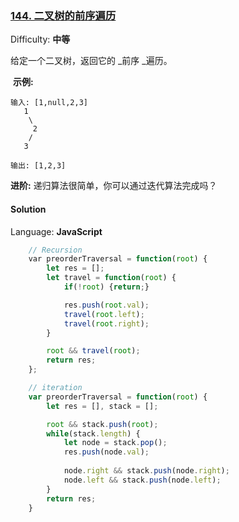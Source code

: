 ### [144\. 二叉树的前序遍历](https://leetcode-cn.com/problems/binary-tree-preorder-traversal/)

Difficulty: **中等**


给定一个二叉树，返回它的 _前序 _遍历。

 **示例:**

```
输入: [1,null,2,3]  
   1
    \
     2
    /
   3 

输出: [1,2,3]
```

**进阶:** 递归算法很简单，你可以通过迭代算法完成吗？


#### Solution

Language: **JavaScript**

```JavaScript
    // Recursion
    ​var preorderTraversal = function(root) {
        let res = [];
        let travel = function(root) {
            if(!root) {return;}

            res.push(root.val);
            travel(root.left);
            travel(root.right);
        }

        root && travel(root);
        return res;
    };

    // iteration
    var preorderTraversal = function(root) {
        let res = [], stack = [];

        root && stack.push(root);
        while(stack.length) {
            let node = stack.pop();
            res.push(node.val);
            
            node.right && stack.push(node.right);
            node.left && stack.push(node.left);
        }
        return res;
    }
```
